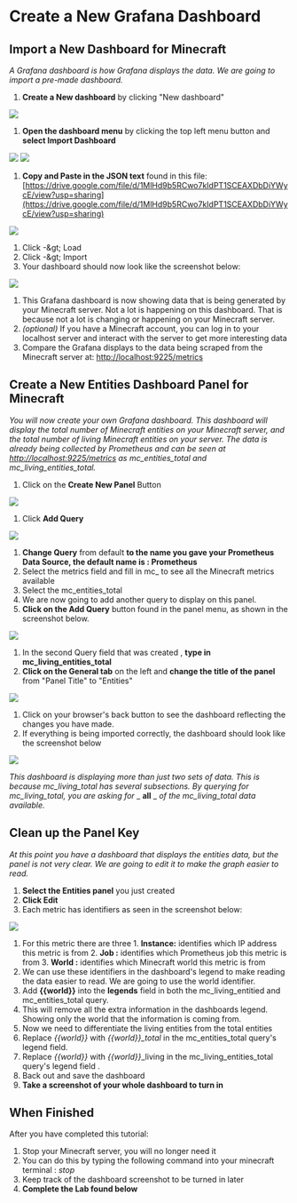 # Create a New Grafana Dashboard


## Import a New Dashboard for Minecraft

_A Grafana dashboard is how Grafana displays the data. We are going to import a pre-made dashboard._

1. **Create a New dashboard** by clicking &quot;New dashboard&quot;

![](RackMultipart20200425-4-1dxjp97_html_abdde373fc8f6e19.png)

1. **Open the dashboard menu** by clicking the top left menu button and **select Import Dashboard**

![](RackMultipart20200425-4-1dxjp97_html_627dd6564f0632b5.png) ![](RackMultipart20200425-4-1dxjp97_html_a03ce844d4bd6255.png)

1. **Copy and Paste in the JSON text** found in this file: [https://drive.google.com/file/d/1MlHd9b5RCwo7kIdPT1SCEAXDbDiYWycE/view?usp=sharing](https://drive.google.com/file/d/1MlHd9b5RCwo7kIdPT1SCEAXDbDiYWycE/view?usp=sharing)

![](RackMultipart20200425-4-1dxjp97_html_df761d6e8964abe0.png)

1. Click -\&gt; Load
2. Click -\&gt; Import
3. Your dashboard should now look like the screenshot below:

![](RackMultipart20200425-4-1dxjp97_html_20b81363c4601a63.png)

1. This Grafana dashboard is now showing data that is being generated by your Minecraft server. Not a lot is happening on this dashboard. That is because not a lot is changing or happening on your Minecraft server.
  1. _(optional)_ If you have a Minecraft account, you can log in to your localhost server and interact with the server to get more interesting data
2. Compare the Grafana displays to the data being scraped from the Minecraft server at: [http://localhost:9225/metrics](http://localhost:9225/metrics)

## Create a New Entities Dashboard Panel for Minecraft

_You will now create your own Grafana dashboard. This dashboard will display the total number of Minecraft entities on your Minecraft server, and the total number of living Minecraft entities on your server. The data is already being collected by Prometheus and can be seen at_ [_http://localhost:9225/metrics_](http://localhost:9225/metrics) _as mc\_entities\_total and mc\_living\_entities\_total._

1. Click on the **Create New Panel** Button

![](RackMultipart20200425-4-1dxjp97_html_90d6ebb77e53dcf1.png)

1. Click **Add Query**

![](RackMultipart20200425-4-1dxjp97_html_94664c6ce0501822.png)

1. **Change Query** from default **to the name you gave your Prometheus Data Source, the default name is : Prometheus**
2. Select the metrics field and fill in mc\_ to see all the Minecraft metrics available
3. Select the mc\_entities\_total
4. We are now going to add another query to display on this panel.
5. **Click on the Add Query** button found in the panel menu, as shown in the screenshot below.

![](RackMultipart20200425-4-1dxjp97_html_62beda725f6729fe.png)

1. In the second Query field that was created , **type in mc\_living\_entities\_total**
2. **Click on the General tab** on the left and **change the title of the panel** from &quot;Panel Title&quot; to &quot;Entities&quot;

![](RackMultipart20200425-4-1dxjp97_html_467a65b2369fd214.png)

1. Click on your browser&#39;s back button to see the dashboard reflecting the changes you have made.
2. If everything is being imported correctly, the dashboard should look like the screenshot below

![](RackMultipart20200425-4-1dxjp97_html_cb33bb38b46c64e9.png)

_This dashboard is displaying more than just two sets of data. This is because mc\_living\_total has several subsections. By querying for mc\_living\_total, you are asking for_ _ **all** _ _of the mc\_living\_total data available._

## Clean up the Panel Key

_At this point you have a dashboard that displays the entities data, but the panel is not very clear. We are going to edit it to make the graph easier to read._

1. **Select the Entities panel** you just created
2. **Click Edit**
3. Each metric has identifiers as seen in the screenshot below:

![](RackMultipart20200425-4-1dxjp97_html_b8d7c2b77869255a.png)

  1. For this metric there are three
    1. **Instance:** identifies which IP address this metric is from
    2. **Job :** identifies which Prometheus job this metric is from
    3. **World :** identifies which Minecraft world this metric is from
1. We can use these identifiers in the dashboard&#39;s legend to make reading the data easier to read. We are going to use the world identifier.
2. Add **{{world}}** into the **legends** field in both the mc\_living\_entitied and mc\_entities\_total query.
  1. This will remove all the extra information in the dashboards legend. Showing only the world that the information is coming from.
3. Now we need to differentiate the living entities from the total entities
4. Replace _{{world}}_ with _{{world}}\_total_ in the mc\_entities\_total query&#39;s legend field.
5. Replace _{{world}}_ with _{{world}}_\_living in the mc\_living\_entities\_total query&#39;s legend field .
6. Back out and save the dashboard
7. **Take a screenshot of your whole dashboard to turn in**

## When Finished

After you have completed this tutorial:

1. Stop your Minecraft server, you will no longer need it
  1. You can do this by typing the following command into your minecraft terminal : _stop_
  2. Keep track of the dashboard screenshot to be turned in later
2. **Complete the Lab found below**

